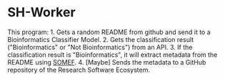 # SH-Worker
This program: 
    1. Gets a random README from github and send it to a Bioinformatics Classifier Model. 
    2. Gets the classification result ("Bioinformatics" or "Not Bioinformatics") from an API. 
    3. If the classification result is "Bioinformatics", it will extract metadata from the README using [SOMEF](https://somef.readthedocs.io/en/latest/). 
    4. [Maybe] Sends the metadata to a GitHub repository of the Research Software Ecosystem. 
